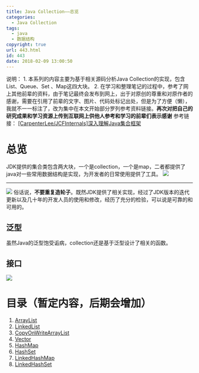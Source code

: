 ```yaml
---
title: Java Collection——总览
categories:
  - Java Collection
tags:
  - java
  - 数据结构
copyright: true
url: 443.html
id: 443
date: 2018-02-09 13:00:50
---
```


说明： 1\. 本系列的内容主要为基于相关源码分析Java Collection的实现，包含List、Queue、Set 、Map这四大块。 2. 在学习和整理笔记的过程中，参考了网上其他前辈的资料，由于笔记最终会发布到网上，出于对原创的尊重和对原作者的感谢，需要在引用了前辈的文字、图片、代码处标记出处，但是为了方便（懒），我就不一一标注了，改为集中在本文开始部分罗列参考资料链接。**再次对把自己的研究成果和学习资源上传到互联网上供他人参考和学习的前辈们表示感谢** 参考链接： [\[CarpenterLee/JCFInternals\]深入理解Java集合框架](https://github.com/CarpenterLee/JCFInternals "深入理解Java集合框架")

<!-- more -->

总览
==

JDK提供的集合类包含两大块，一个是collection，一个是map，二者都提供了java对一些常用数据结构是实现，为开发者的日常使用提供了工具。 ![](https://kherrisanbucketone.oss-cn-shanghai.aliyuncs.com/Snipaste_2018-02-09_12-43-43.jpg)

* * *

![](https://kherrisanbucketone.oss-cn-shanghai.aliyuncs.com/Snipaste_2018-02-14_13-15-56.jpg) 俗话说，**不要重复造轮子**。既然JDK提供了相关实现，经过了JDK版本的迭代更新以及几十年的开发人员的使用和修改，经历了充分的检验，可以说是可靠的和可用的。

泛型
--

虽然Java的泛型饱受诟病，collection还是基于泛型设计了相关的函数。

接口
--

![](https://kherrisanbucketone.oss-cn-shanghai.aliyuncs.com/Snipaste_2018-02-09_12-59-08.jpg)

目录（暂定内容，后期会增加）
==============

1.  [ArrayList](https://www.dokyme.cn/index.php/2018/02/09/java-collection-arraylist/ "ArrayList")
2.  [LinkedList](https://www.dokyme.cn/index.php/2018/02/10/java-collection-linkedlist/ "LinkedList")
3.  [CopyOnWriteArrayList](https://www.dokyme.cn/index.php/2018/02/11/java-collection-…onwritearraylist/ "CopyOnWriteArrayList")
4.  [Vector](https://www.dokyme.cn/index.php/2018/02/14/java-collection-vector/ "Vector")
5.  [HashMap](https://www.dokyme.cn/index.php/2018/02/14/java-collection-hashmap "HashMap")
6.  [HashSet](https://www.dokyme.cn/index.php/2018/02/14/java-collection-hashset/ "HashSet")
7.  [LinkedHashMap](https://www.dokyme.cn/index.php/2018/02/17/java-collection-linkedhashmap/ "LinkedHashMap")
8.  [LinkedHashSet](https://www.dokyme.cn/index.php/2018/02/19/java-collection-linkedhashset/ "LinkedHashSet")